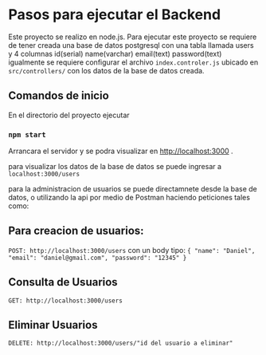 # Pasos para ejecutar el Backend

Este proyecto se realizo en node.js.
Para ejecutar este proyecto se requiere de tener creada una base de datos postgresql con una tabla llamada users y 4 columnas id(serial) name(varchar) email(text) password(text)
igualmente se requiere configurar el archivo `index.controler.js` ubicado en `src/controllers/` con los datos de la base de datos creada.

## Comandos de inicio

En el directorio del proyecto ejecutar

### `npm start`

Arrancara el servidor y se podra visualizar en 
[http://localhost:3000](http://localhost:3000) .

para visualizar los datos de la base de datos se puede ingresar a `localhost:3000/users`

para la administracion de usuarios se puede directamnete desde la base de datos, o utilizando la api por medio de Postman haciendo peticiones tales como:

## Para creacion de usuarios:

`POST: http://localhost:3000/users` con un body tipo:
`{
    "name": "Daniel",
    "email": "daniel@gmail.com",
    "password": "12345"
}`

## Consulta de Usuarios
`GET: http://localhost:3000/users`

## Eliminar Usuarios
`DELETE: http://localhost:3000/users/"id del usuario a eliminar"`



